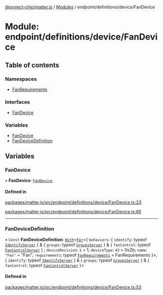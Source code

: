 [@project-chip/matter.js](../README.md) / [Modules](../modules.md) / endpoint/definitions/device/FanDevice

# Module: endpoint/definitions/device/FanDevice

## Table of contents

### Namespaces

- [FanRequirements](endpoint_definitions_device_FanDevice.FanRequirements.md)

### Interfaces

- [FanDevice](../interfaces/endpoint_definitions_device_FanDevice.FanDevice.md)

### Variables

- [FanDevice](endpoint_definitions_device_FanDevice.md#fandevice)
- [FanDeviceDefinition](endpoint_definitions_device_FanDevice.md#fandevicedefinition)

## Variables

### FanDevice

• **FanDevice**: [`FanDevice`](../interfaces/endpoint_definitions_device_FanDevice.FanDevice.md)

#### Defined in

[packages/matter.js/src/endpoint/definitions/device/FanDevice.ts:23](https://github.com/project-chip/matter.js/blob/558e12c94a201592c28c7bc0743705360b3e5ca6/packages/matter.js/src/endpoint/definitions/device/FanDevice.ts#L23)

[packages/matter.js/src/endpoint/definitions/device/FanDevice.ts:65](https://github.com/project-chip/matter.js/blob/558e12c94a201592c28c7bc0743705360b3e5ca6/packages/matter.js/src/endpoint/definitions/device/FanDevice.ts#L65)

___

### FanDeviceDefinition

• `Const` **FanDeviceDefinition**: [`With`](node_export._internal_.md#with)\<[`For`](behavior_cluster_export._internal_.EndpointType.md#for)\<\{ `behaviors`: \{ `identify`: typeof [`IdentifyServer`](behavior_definitions_identify_export.IdentifyServer.md)  } & \{ `groups`: typeof [`GroupsServer`](../classes/behavior_definitions_groups_export.GroupsServer.md)  } & \{ `fanControl`: typeof [`FanControlServer`](../classes/behavior_definitions_fan_control_export.FanControlServer.md)  } ; `deviceRevision`: ``1`` = 1; `deviceType`: ``43`` = 0x2b; `name`: ``"Fan"`` = "Fan"; `requirements`: typeof [`FanRequirements`](endpoint_definitions_device_FanDevice.FanRequirements.md) = FanRequirements }\>, \{ `identify`: typeof [`IdentifyServer`](behavior_definitions_identify_export.IdentifyServer.md)  } & \{ `groups`: typeof [`GroupsServer`](../classes/behavior_definitions_groups_export.GroupsServer.md)  } & \{ `fanControl`: typeof [`FanControlServer`](../classes/behavior_definitions_fan_control_export.FanControlServer.md)  }\>

#### Defined in

[packages/matter.js/src/endpoint/definitions/device/FanDevice.ts:53](https://github.com/project-chip/matter.js/blob/558e12c94a201592c28c7bc0743705360b3e5ca6/packages/matter.js/src/endpoint/definitions/device/FanDevice.ts#L53)
